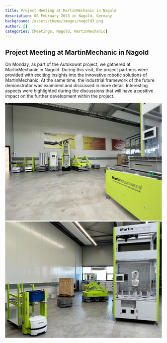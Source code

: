 ```yaml
---
title: Project Meeting at MartinMechanic in Nagold
description: 08 February 2023 in Nagold, Germany
background: /assets/theme/images/nagold3.png
author: []
categories: [Meetings, Nagold, MartinMechanic]
---
```

## Project Meeting at MartinMechanic in Nagold
On Monday, as part of the Autokowat project, we gathered at MartinMechanic in Nagold. During this visit, the project partners were provided with exciting insights into the innovative robotic solutions of MartinMechanic. At the same time, the industrial framework of the future demonstrator was examined and discussed in more detail. Interesting aspects were highlighted during the discussions that will have a positive impact on the further development within the project.

![image](/assets/theme/images/nagold2.JPG)
![image](/assets/theme/images/nagold3.png)
